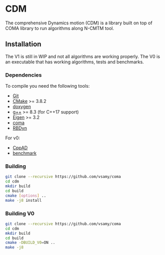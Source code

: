 # CDM

The comprehensive Dynamics motion (CDM) is a library built on top of COMA library to run algorithms along N-CMTM tool.

## Installation

The V1 is still in WIP and not all algorithms are working properly.
The V0 is an executable that has working algorithms, tests and benchmarks.

### Dependencies

To compile you need the following tools:

 * [Git]()
 * [CMake]() >= 3.8.2
 * [doxygen]()
 * [g++]() >= 8.3 (for C++17 support)
 * [Eigen](http://eigen.tuxfamily.org/index.php?title=Main_Page) >= 3.2
 * [coma](https://github.com/vsamy/coma)
 * [RBDyn](https://github.com/jrl-umi3218/RBDyn)

For v0:

 * [CppAD](https://github.com/coin-or/CppAD)
 * [benchmark](https://github.com/google/benchmark)

### Building

```sh
git clone --recursive https://github.com/vsamy/coma
cd cdm
mkdir build
cd build
cmake [options] ..
make -j8 install
```

### Building V0

```sh
git clone --recursive https://github.com/vsamy/coma
cd cdm
mkdir build
cd build
cmake -DBUILD_V0=ON ..
make -j8
```